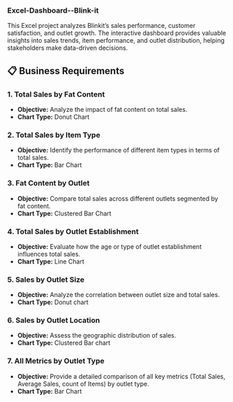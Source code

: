 ### Excel-Dashboard--Blink-it

This Excel project analyzes Blinkit’s sales performance, customer satisfaction, and outlet growth. The interactive dashboard provides valuable insights into sales trends, item performance, and outlet distribution, helping stakeholders make data-driven decisions.
## 📋 Business Requirements  

### 1. **Total Sales by Fat Content**  
- **Objective:** Analyze the impact of fat content on total sales.  
- **Chart Type:** Donut Chart  

### 2. **Total Sales by Item Type**  
- **Objective:** Identify the performance of different item types in terms of total sales.  
- **Chart Type:** Bar Chart  

### 3. Fat Content by Outlet 
- **Objective:** Compare total sales across different outlets segmented by fat content.  
- **Chart Type:** Clustered Bar Chart  

### 4. **Total Sales by Outlet Establishment**  
- **Objective:** Evaluate how the age or type of outlet establishment influences total sales.  
- **Chart Type:** Line Chart  

### 5. **Sales by Outlet Size**  
- **Objective:** Analyze the correlation between outlet size and total sales.  
- **Chart Type:** Donut chart

### 6. **Sales by Outlet Location**  
- **Objective:** Assess the geographic distribution of sales.  
- **Chart Type:** Clustered Bar chart 

### 7. **All Metrics by Outlet Type**  
- **Objective:** Provide a detailed comparison of all key metrics (Total Sales, Average Sales, count of Items) by outlet type.  
- **Chart Type:** Bar Chart

